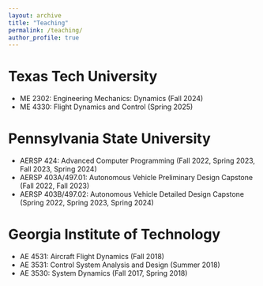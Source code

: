 ```yaml
---
layout: archive
title: "Teaching"
permalink: /teaching/
author_profile: true
---
```


# Texas Tech University
- ME 2302: Engineering Mechanics: Dynamics (Fall 2024)
- ME 4330: Flight Dynamics and Control (Spring 2025)

# Pennsylvania State University
- AERSP 424: Advanced Computer Programming (Fall 2022, Spring 2023, Fall 2023, Spring 2024)
- AERSP 403A/497.01: Autonomous Vehicle Preliminary Design Capstone (Fall 2022, Fall 2023)
- AERSP 403B/497.02: Autonomous Vehicle Detailed Design Capstone (Spring 2022, Spring 2023, Spring 2024)

# Georgia Institute of Technology
- AE 4531: Aircraft Flight Dynamics (Fall 2018)
- AE 3531: Control System Analysis and Design (Summer 2018)
- AE 3530: System Dynamics (Fall 2017, Spring 2018)

<!-- {% include base_path %}

{% for post in site.teaching reversed %}
  {% include archive-single.html %}
{% endfor %} -->
